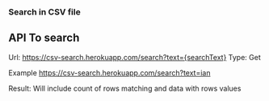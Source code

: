 ### Search in CSV file

## API To search

Url: https://csv-search.herokuapp.com/search?text={searchText}
Type: Get

Example
https://csv-search.herokuapp.com/search?text=ian

Result:
    Will include count of rows matching and data with rows values